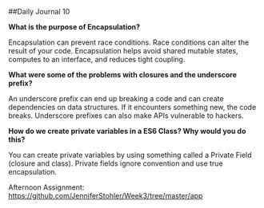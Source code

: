 ##Daily Journal 10

<b>What is the purpose of Encapsulation?</b>

<p>Encapsulation can prevent race conditions. Race conditions can alter the result of your code. Encapsulation helps avoid shared mutable states, computes to an interface, and reduces tight coupling.</p>

<b>What were some of the problems with closures and the underscore prefix?</b>

<p>An underscore prefix can end up breaking a code and can create dependencies on data structures. If it encounters something new, the code breaks. Underscore prefixes can also make APIs vulnerable to hackers.</p>

<b>How do we create private variables in a ES6 Class? Why would you do this?</b>

<p>You can create private variables by using something called a Private Field (closure and class). Private fields ignore convention and use true encapsulation.</p>

Afternoon Assignment: https://github.com/JenniferStohler/Week3/tree/master/app
